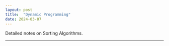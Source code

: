 ```yaml
---
layout: post
title:  "Dynamic Programming"
date: 2024-03-07
---
```


Detailed notes on Sorting Algorithms.

---